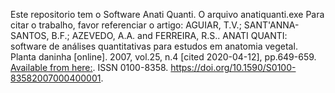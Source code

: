 Este repositorio tem o Software Anati Quanti. O arquivo anatiquanti.exe
Para citar o trabalho, favor referenciar o  artigo:
AGUIAR, T.V.; SANT'ANNA-SANTOS, B.F.; AZEVEDO, A.A.  and  FERREIRA, R.S..
ANATI QUANTI: software de análises quantitativas para estudos em anatomia vegetal. 
Planta daninha [online]. 2007, vol.25, n.4 [cited  2020-04-12], pp.649-659. 
[Available from here:](http://www.scielo.br/scielo.php?script=sci_arttext&pid=S0100-83582007000400001&lng=en&nrm=iso>). 
ISSN 0100-8358.  https://doi.org/10.1590/S0100-83582007000400001.

